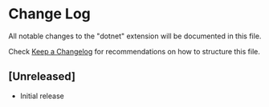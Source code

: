 # Change Log

All notable changes to the "dotnet" extension will be documented in this file.

Check [Keep a Changelog](http://keepachangelog.com/) for recommendations on how to structure this file.

## [Unreleased]

- Initial release